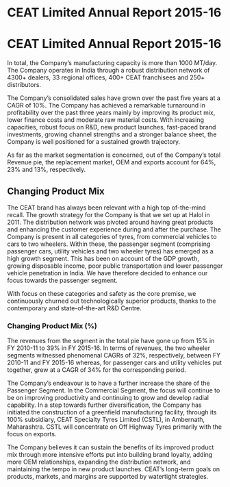 # CEAT Limited Annual Report 2015-16

# CEAT Limited Annual Report 2015-16

In total, the Company’s manufacturing capacity is more than 1000 MT/day. The Company operates in India through a robust distribution network of 4300+ dealers, 33 regional offices, 400+ CEAT franchisees and 250+ distributors.

The Company’s consolidated sales have grown over the past five years at a CAGR of 10%. The Company has achieved a remarkable turnaround in profitability over the past three years mainly by improving its product mix, lower finance costs and moderate raw material costs. With increasing capacities, robust focus on R&D, new product launches, fast-paced brand investments, growing channel strengths and a stronger balance sheet, the Company is well positioned for a sustained growth trajectory.

As far as the market segmentation is concerned, out of the Company’s total Revenue pie, the replacement market, OEM and exports account for 64%, 23% and 13%, respectively.

## Changing Product Mix

The CEAT brand has always been relevant with a high top of-the-mind recall. The growth strategy for the Company is that we set up at Halol in 2011. The distribution network was pivoted around having great products and enhancing the customer experience during and after the purchase. The Company is present in all categories of tyres, from commercial vehicles to cars to two wheelers. Within these, the passenger segment (comprising passenger cars, utility vehicles and two wheeler tyres) has emerged as a high growth segment. This has been on account of the GDP growth, growing disposable income, poor public transportation and lower passenger vehicle penetration in India. We have therefore decided to enhance our focus towards the passenger segment.

With focus on these categories and safety as the core premise, we continuously churned out technologically superior products, thanks to the contemporary and state-of-the-art R&D Centre.

### Changing Product Mix (%)

The revenues from the segment in the total pie have gone up from 15% in FY 2010-11 to 39% in FY 2015-16. In terms of revenues, the two wheeler segments witnessed phenomenal CAGRs of 32%, respectively, between FY 2010-11 and FY 2015-16 whereas, for passenger cars and utility vehicles put together, grew at a CAGR of 34% for the corresponding period.

The Company’s endeavour is to have a further increase the share of the Passenger Segment. In the Commercial Segment, the focus will continue to be on improving productivity and continuing to grow and develop radial capability. In a step towards further diversification, the Company has initiated the construction of a greenfield manufacturing facility, through its 100% subsidiary, CEAT Specialty Tyres Limited (CSTL), in Ambernath, Maharashtra. CSTL will concentrate on Off Highway Tyres primarily with the focus on exports.

The Company believes it can sustain the benefits of its improved product mix through more intensive efforts put into building brand loyalty, adding more OEM relationships, expanding the distribution network, and maintaining the tempo in new product launches. CEAT’s long-term goals on products, markets, and margins are supported by watertight strategies.